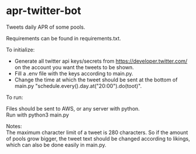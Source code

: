 # apr-twitter-bot

Tweets daily APR of some pools.

Requirements can be found in requirements.txt.  
  
  
To initialize:
  
- Generate all twitter api keys/secrets from https://developer.twitter.com/ on the account you want the tweets to be shown.  
- Fill a .env file with the keys according to main.py.  
- Change the time at which the tweet should be sent at the bottom of main.py "schedule.every().day.at("20:00").do(toot)".
  
  
To run:  

Files should be sent to AWS, or any server with python.  
Run with python3 main.py  
  
  
  
Notes:  
The maximum character limit of a tweet is 280 characters. So if the amount of pools grow bigger, the tweet text should be changed according to likings, which can also be done easily in main.py.  
  
